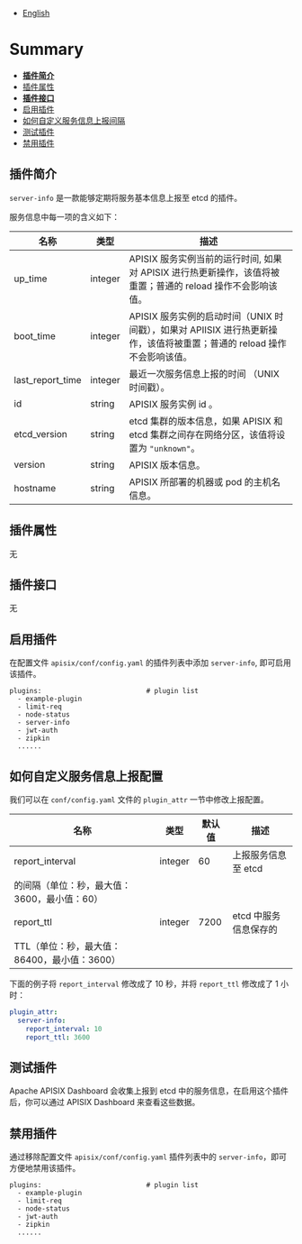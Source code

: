 <!--
#
# Licensed to the Apache Software Foundation (ASF) under one or more
# contributor license agreements.  See the NOTICE file distributed with
# this work for additional information regarding copyright ownership.
# The ASF licenses this file to You under the Apache License, Version 2.0
# (the "License"); you may not use this file except in compliance with
# the License.  You may obtain a copy of the License at
#
#     http://www.apache.org/licenses/LICENSE-2.0
#
# Unless required by applicable law or agreed to in writing, software
# distributed under the License is distributed on an "AS IS" BASIS,
# WITHOUT WARRANTIES OR CONDITIONS OF ANY KIND, either express or implied.
# See the License for the specific language governing permissions and
# limitations under the License.
#
-->

- [English](../../plugins/server-info.md)

# Summary

- [**插件简介**](#插件简介)
- [插件属性](#插件属性)
- [**插件接口**](#插件接口)
- [启用插件](#启用插件)
- [如何自定义服务信息上报间隔](#如何自定义服务信息上报间隔)
- [测试插件](#测试插件)
- [禁用插件](#禁用插件)

## 插件简介

`server-info` 是一款能够定期将服务基本信息上报至 etcd 的插件。

服务信息中每一项的含义如下：

| 名称    | 类型 | 描述 |
|---------|------|-------------|
| up_time | integer | APISIX 服务实例当前的运行时间, 如果对 APISIX 进行热更新操作，该值将被重置；普通的 reload 操作不会影响该值。 |
| boot_time | integer | APISIX 服务实例的启动时间（UNIX 时间戳），如果对 APIISIX 进行热更新操作，该值将被重置；普通的 reload 操作不会影响该值。|
| last_report_time | integer | 最近一次服务信息上报的时间 （UNIX 时间戳）。|
| id | string | APISIX 服务实例 id 。|
| etcd_version | string | etcd 集群的版本信息，如果 APISIX 和 etcd 集群之间存在网络分区，该值将设置为 `"unknown"`。|
| version | string | APISIX 版本信息。 |
| hostname | string | APISIX 所部署的机器或 pod 的主机名信息。|

## 插件属性

无

## 插件接口

无

## 启用插件

在配置文件 `apisix/conf/config.yaml` 的插件列表中添加 `server-info`, 即可启用该插件。

```
plugins:                          # plugin list
  - example-plugin
  - limit-req
  - node-status
  - server-info
  - jwt-auth
  - zipkin
  ......
```

## 如何自定义服务信息上报配置

我们可以在 `conf/config.yaml` 文件的 `plugin_attr` 一节中修改上报配置。

| 名称         | 类型   | 默认值  | 描述                                                          |
| ------------ | ------ | -------- | -------------------------------------------------------------------- |
| report_interval | integer | 60 | 上报服务信息至 etcd
的间隔（单位：秒，最大值：3600，最小值：60）|
| report_ttl | integer | 7200 | etcd 中服务信息保存的
TTL（单位：秒，最大值：86400，最小值：3600）|

下面的例子将 `report_interval` 修改成了 10 秒，并将 `report_ttl` 修改成了 1
小时：

```yaml
plugin_attr:
  server-info:
    report_interval: 10
    report_ttl: 3600
```


## 测试插件

Apache APISIX Dashboard 会收集上报到 etcd 中的服务信息，在启用这个插件后，你可以通过 APISIX Dashboard 来查看这些数据。


## 禁用插件

通过移除配置文件 `apisix/conf/config.yaml` 插件列表中的 `server-info`，即可方便地禁用该插件。

```
plugins:                          # plugin list
  - example-plugin
  - limit-req
  - node-status
  - jwt-auth
  - zipkin
  ......
```

